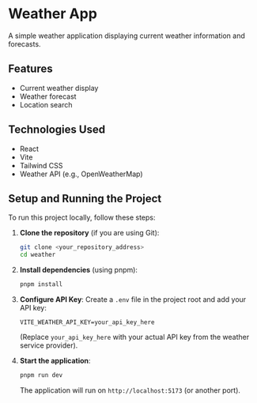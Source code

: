 # Weather App

A simple weather application displaying current weather information and forecasts.

## Features

- Current weather display
- Weather forecast
- Location search

## Technologies Used

- React
- Vite
- Tailwind CSS
- Weather API (e.g., OpenWeatherMap)

## Setup and Running the Project

To run this project locally, follow these steps:

1.  **Clone the repository** (if you are using Git):
    ```bash
    git clone <your_repository_address>
    cd weather
    ```
2.  **Install dependencies** (using pnpm):
    ```bash
    pnpm install
    ```
3.  **Configure API Key**:
    Create a `.env` file in the project root and add your API key:

    ```
    VITE_WEATHER_API_KEY=your_api_key_here
    ```

    (Replace `your_api_key_here` with your actual API key from the weather service provider).

4.  **Start the application**:
    ```bash
    pnpm run dev
    ```
    The application will run on `http://localhost:5173` (or another port).
